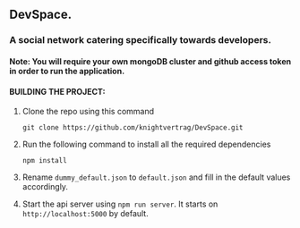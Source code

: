 ## DevSpace.

### A social network catering specifically towards developers.

#### Note: You will require your own mongoDB cluster and github access token in order to run the application.

#### BUILDING THE PROJECT:

1. Clone the repo using this command

   ```
   git clone https://github.com/knightvertrag/DevSpace.git
   ```

1. Run the following command to install all the required dependencies

   ```
   npm install
   ```

1. Rename `dummy_default.json` to `default.json` and fill in the default values accordingly.
1. Start the api server using `npm run server`. It starts on `http://localhost:5000` by default.
